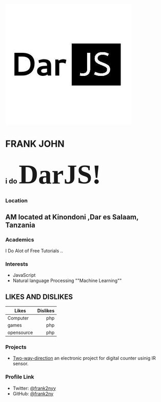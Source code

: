 ![alt text](/darjs.jpg "Title")

# FRANK JOHN 
i do <span style="font-family:Papyrus; font-size:4em;">DarJS!</span>
---

### Location

AM located at Kinondoni ,Dar es Salaam, Tanzania
---

### Academics

I Do Alot of Free Tutorials ..

### Interests


- JavaScript
- Natural language Processing ""Machine Learning""

## LIKES AND DISLIKES
| Likes      | Dislikes |
| --------- | -----:|
| Computer  | php   |
| games     |   php |
| opensource|   php |

### Projects

- [Two-way-direction](https://github.com/frank2ny/two-way-direction-) an electronic project for digital counter usinig IR sensor.

### Profile Link

 - Twitter: [@frank2nyy](https://twitter.com/frank2nyy)
 - GitHub: [@frank2ny](https://github.com/frank2ny)
